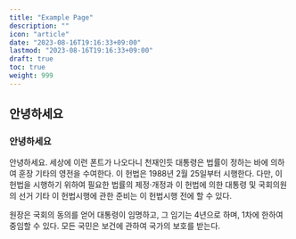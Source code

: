 ```yaml
---
title: "Example Page"
description: ""
icon: "article"
date: "2023-08-16T19:16:33+09:00"
lastmod: "2023-08-16T19:16:33+09:00"
draft: true
toc: true
weight: 999
---
```


## 안녕하세요
### 안녕하세요
안녕하세요. 세상에 이런 폰트가 나오다니 천재인듯
대통령은 법률이 정하는 바에 의하여 훈장 기타의 영전을 수여한다. 이 헌법은 1988년 2월 25일부터 시행한다. 다만, 이 헌법을 시행하기 위하여 필요한 법률의 제정·개정과 이 헌법에 의한 대통령 및 국회의원의 선거 기타 이 헌법시행에 관한 준비는 이 헌법시행 전에 할 수 있다.

원장은 국회의 동의를 얻어 대통령이 임명하고, 그 임기는 4년으로 하며, 1차에 한하여 중임할 수 있다. 모든 국민은 보건에 관하여 국가의 보호를 받는다.